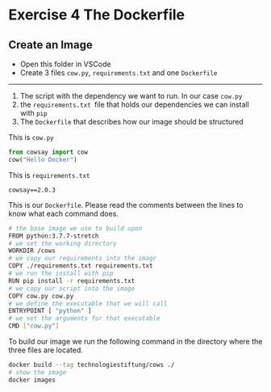 # Exercise 4 The Dockerfile

## Create an Image

- Open this folder in VSCode
- Create 3 files `cow.py`, `requirements.txt` and one `Dockerfile`

---

1. The script with the dependency we want to run. In our case `cow.py`
2. the `requirements.txt `file that holds our dependencies we can install with `pip`
3. The `Dockerfile` that describes how our image should be structured

This is `cow.py`

```python
from cowsay import cow
cow("Hello Docker")
```

This is `requirements.txt`

```plain
cowsay==2.0.3
```

This is our `Dockerfile`. Please read the comments between the lines to know what each command does.

```bash
# the base image we use to build upon
FROM python:3.7.7-stretch
# we set the working directory
WORKDIR /cows
# we copy our requirements into the imagr
COPY ./requirements.txt requirements.txt
# we run the install with pip
RUN pip install -r requirements.txt
# we copy our script into the image
COPY cow.py cow.py
# we define the executable that we will call
ENTRYPOINT [ "python" ]
# we set the arguments for that executable
CMD ["cow.py"]
```


To build our image we run the following command in the directory where the three files are located.

```bash
docker build --tag technologiestiftung/cows ./
# show the image
docker images
```
